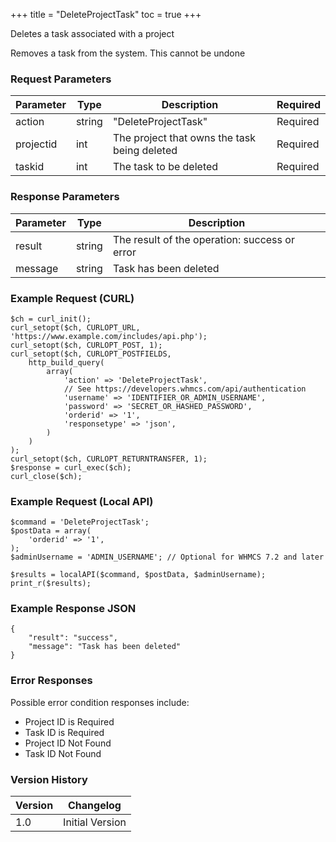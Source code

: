 +++
title = "DeleteProjectTask"
toc = true
+++

Deletes a task associated with a project

Removes a task from the system. This cannot be undone

### Request Parameters

| Parameter | Type | Description | Required |
| --------- | ---- | ----------- | -------- |
| action | string | "DeleteProjectTask" | Required |
| projectid | int | The project that owns the task being deleted | Required |
| taskid | int | The task to be deleted | Required |

### Response Parameters

| Parameter | Type | Description |
| --------- | ---- | ----------- |
| result | string | The result of the operation: success or error |
| message | string | Task has been deleted |


### Example Request (CURL)

```
$ch = curl_init();
curl_setopt($ch, CURLOPT_URL, 'https://www.example.com/includes/api.php');
curl_setopt($ch, CURLOPT_POST, 1);
curl_setopt($ch, CURLOPT_POSTFIELDS,
    http_build_query(
        array(
            'action' => 'DeleteProjectTask',
            // See https://developers.whmcs.com/api/authentication
            'username' => 'IDENTIFIER_OR_ADMIN_USERNAME',
            'password' => 'SECRET_OR_HASHED_PASSWORD',
            'orderid' => '1',
            'responsetype' => 'json',
        )
    )
);
curl_setopt($ch, CURLOPT_RETURNTRANSFER, 1);
$response = curl_exec($ch);
curl_close($ch);
```


### Example Request (Local API)

```
$command = 'DeleteProjectTask';
$postData = array(
    'orderid' => '1',
);
$adminUsername = 'ADMIN_USERNAME'; // Optional for WHMCS 7.2 and later

$results = localAPI($command, $postData, $adminUsername);
print_r($results);
```


### Example Response JSON

```
{
    "result": "success",
    "message": "Task has been deleted"
}
```


### Error Responses

Possible error condition responses include:

* Project ID is Required
* Task ID is Required
* Project ID Not Found
* Task ID Not Found


### Version History

| Version | Changelog |
| ------- | --------- |
| 1.0 | Initial Version |
